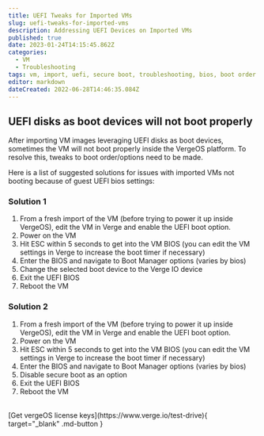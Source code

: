 ```yaml
---
title: UEFI Tweaks for Imported VMs
slug: uefi-tweaks-for-imported-vms
description: Addressing UEFI Devices on Imported VMs
published: true
date: 2023-01-24T14:15:45.862Z
categories:
  - VM
  - Troubleshooting
tags: vm, import, uefi, secure boot, troubleshooting, bios, boot order
editor: markdown
dateCreated: 2022-06-28T14:46:35.084Z
---
```


## UEFI disks as boot devices will not boot properly  

After importing VM images leveraging UEFI disks as boot devices, sometimes the VM will not boot properly inside the VergeOS platform.  To resolve this, tweaks to boot order/options need to be made.


Here is a list of suggested solutions for issues with imported VMs not booting because of guest UEFI bios settings:

### Solution 1

1. From a fresh import of the VM (before trying to power it up inside VergeOS), edit the VM in Verge and enable the UEFI boot option.
2. Power on the VM
3. Hit ESC within 5 seconds to get into the VM BIOS (you can edit the VM settings in Verge to increase the boot timer if necessary)
4. Enter the BIOS and navigate to Boot Manager options (varies by bios)
5. Change the selected boot device to the Verge IO device
6. Exit the UEFI BIOS
7. Reboot the VM 

### Solution 2

1. From a fresh import of the VM (before trying to power it up inside VergeOS), edit the VM in Verge and enable the UEFI boot option.
1. Power on the VM
1. Hit ESC within 5 seconds to get into the VM BIOS (you can edit the VM settings in Verge to increase the boot timer if necessary)
1. Enter the BIOS and navigate to Boot Manager options (varies by bios)
1. Disable secure boot as an option
1. Exit the UEFI BIOS
1. Reboot the VM 
<br>
[Get vergeOS license keys](https://www.verge.io/test-drive){ target="_blank" .md-button }